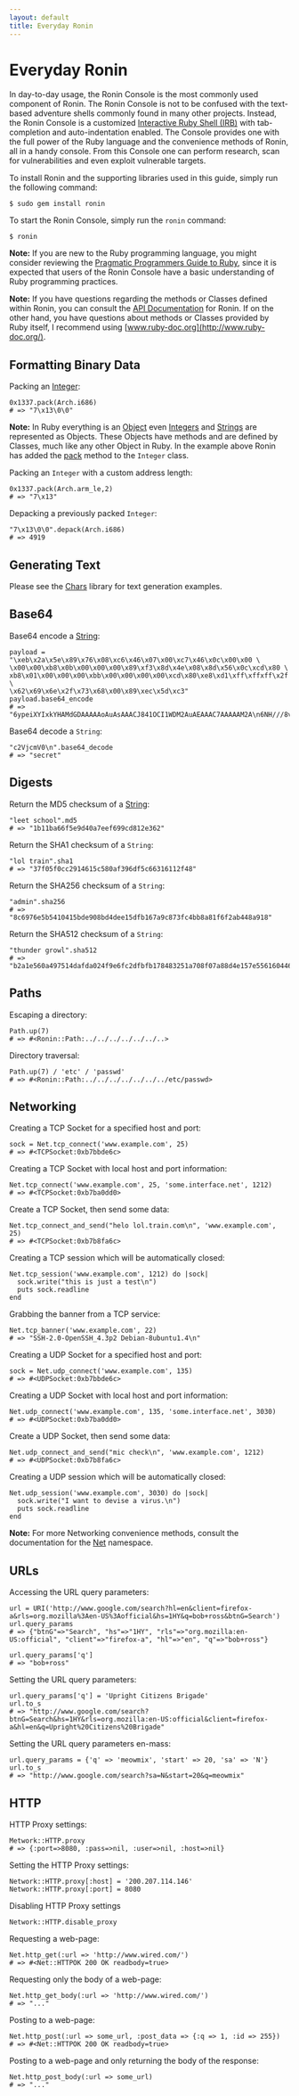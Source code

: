 ```yaml
---
layout: default
title: Everyday Ronin
---
```


Everyday Ronin
==============

In day-to-day usage, the Ronin Console is the most commonly used component
of Ronin. The Ronin Console is not to be confused with the text-based
adventure shells commonly found in many other projects. Instead, the Ronin
Console is a customized
[Interactive Ruby Shell (IRB)](http://en.wikipedia.org/wiki/Interactive_Ruby_Shell)
with tab-completion and auto-indentation enabled. The Console provides one
with the full power of the Ruby language and the convenience methods of
Ronin, all in a handy console. From this Console one can perform research,
scan for vulnerabilities and even exploit vulnerable targets.

To install Ronin and the supporting libraries used in this guide, simply
run the following command:

    $ sudo gem install ronin

To start the Ronin Console, simply run the `ronin` command:

    $ ronin

**Note:** If you are new to the Ruby programming language, you might
consider reviewing the
[Pragmatic Programmers Guide to Ruby](http://www.rubycentral.com/book/),
since it is expected that users of the Ronin Console have a basic
understanding of Ruby programming practices.

**Note:** If you have questions regarding the methods or Classes defined
within Ronin, you can consult the
[API Documentation](http://ronin.rubyforge.org/docs/ronin/)
for Ronin. If on the other hand, you have questions about methods or Classes
provided by Ruby itself, I recommend using
[www.ruby-doc.org](http://www.ruby-doc.org/).

Formatting Binary Data
----------------------

Packing an [Integer](http://www.ruby-doc.org/core/classes/Integer.html):

    0x1337.pack(Arch.i686)
    # => "7\x13\0\0"

**Note:** In Ruby everything is an [Object](http://www.ruby-doc.org/core/classes/Object.html)
even [Integers](http://www.ruby-doc.org/core/classes/Integer.html) and
[Strings](http://www.ruby-doc.org/core/classes/String.html)
are represented as Objects. These Objects have methods and are defined by
Classes, much like any other Object in Ruby. In the example above Ronin has
added the [pack](http://ronin.rubyforge.org/docs/ronin/Integer.html#pack-instance_method)
method to the `Integer` class.

Packing an `Integer` with a custom address length:

    0x1337.pack(Arch.arm_le,2)
    # => "7\x13"

Depacking a previously packed `Integer`:

    "7\x13\0\0".depack(Arch.i686)
    # => 4919

Generating Text
---------------

Please see the [Chars](http://chars.rubyforge.org/) library for text
generation examples.

Base64
------

Base64 encode a [String](http://www.ruby-doc.org/core/classes/String.html):

    payload = "\xeb\x2a\x5e\x89\x76\x08\xc6\x46\x07\x00\xc7\x46\x0c\x00\x00 \
    \x00\x00\xb8\x0b\x00\x00\x00\x89\xf3\x8d\x4e\x08\x8d\x56\x0c\xcd\x80 \
    xb8\x01\x00\x00\x00\xbb\x00\x00\x00\x00\xcd\x80\xe8\xd1\xff\xffxff\x2f \
    \x62\x69\x6e\x2f\x73\x68\x00\x89\xec\x5d\xc3"
    payload.base64_encode
    # => "6ypeiXYIxkYHAMdGDAAAAAoAuAsAAACJ841OCI1WDM2AuAEAAAC7AAAAAM2A\n6NH///8vYmluL3NoAInsXcM=\n"

Base64 decode a `String`:

    "c2VjcmV0\n".base64_decode
    # => "secret"

Digests
-------

Return the MD5 checksum of a [String](http://www.ruby-doc.org/core/classes/String.html):

    "leet school".md5
    # => "1b11ba66f5e9d40a7eef699cd812e362"

Return the SHA1 checksum of a `String`:

    "lol train".sha1
    # => "37f05f0cc2914615c580af396df5c66316112f48"

Return the SHA256 checksum of a `String`:

    "admin".sha256
    # => "8c6976e5b5410415bde908bd4dee15dfb167a9c873fc4bb8a81f6f2ab448a918"

Return the SHA512 checksum of a `String`:

    "thunder growl".sha512
    # => "b2a1e560a497514dafda024f9e6fc2dfbfb178483251a708f07a88d4e157e5561604460da313ebc88dde2814ae58a15ae4085d00efb6a825a62f5be3215f5cbf"

Paths
-----

Escaping a directory:

    Path.up(7)
    # => #<Ronin::Path:../../../../../../..>

Directory traversal:

    Path.up(7) / 'etc' / 'passwd'
    # => #<Ronin::Path:../../../../../../../etc/passwd>

Networking
----------

Creating a TCP Socket for a specified host and port:

    sock = Net.tcp_connect('www.example.com', 25)
    # => #<TCPSocket:0xb7bbde6c>

Creating a TCP Socket with local host and port information:

    Net.tcp_connect('www.example.com', 25, 'some.interface.net', 1212)
    # => #<TCPSocket:0xb7ba0dd0>

Create a TCP Socket, then send some data:

    Net.tcp_connect_and_send("helo lol.train.com\n", 'www.example.com', 25)
    # => #<TCPSocket:0xb7b8fa6c>

Creating a TCP session which will be automatically closed:

    Net.tcp_session('www.example.com', 1212) do |sock|
      sock.write("this is just a test\n")
      puts sock.readline
    end

Grabbing the banner from a TCP service:

    Net.tcp_banner('www.example.com', 22)
    # => "SSH-2.0-OpenSSH_4.3p2 Debian-8ubuntu1.4\n"

Creating a UDP Socket for a specified host and port:

    sock = Net.udp_connect('www.example.com', 135)
    # => #<UDPSocket:0xb7bbde6c>

Creating a UDP Socket with local host and port information:

    Net.udp_connect('www.example.com', 135, 'some.interface.net', 3030)
    # => #<UDPSocket:0xb7ba0dd0>

Create a UDP Socket, then send some data:

    Net.udp_connect_and_send("mic check\n", 'www.example.com', 1212)
    # => #<UDPSocket:0xb7b8fa6c>

Creating a UDP session which will be automatically closed:

    Net.udp_session('www.example.com', 3030) do |sock|
      sock.write("I want to devise a virus.\n")
      puts sock.readline
    end

**Note:** For more Networking convenience methods, consult the documentation
for the [Net](http://ronin.rubyforge.org/docs/ronin/Net.html) namespace.

URLs
----

Accessing the URL query parameters:

    url = URI('http://www.google.com/search?hl=en&client=firefox-a&rls=org.mozilla%3Aen-US%3Aofficial&hs=1HY&q=bob+ross&btnG=Search')
    url.query_params
    # => {"btnG"=>"Search", "hs"=>"1HY", "rls"=>"org.mozilla:en-US:official", "client"=>"firefox-a", "hl"=>"en", "q"=>"bob+ross"}

    url.query_params['q']
    # => "bob+ross"

Setting the URL query parameters:

    url.query_params['q'] = 'Upright Citizens Brigade'
    url.to_s
    # => "http://www.google.com/search?btnG=Search&hs=1HY&rls=org.mozilla:en-US:official&client=firefox-a&hl=en&q=Upright%20Citizens%20Brigade"

Setting the URL query parameters en-mass:

    url.query_params = {'q' => 'meowmix', 'start' => 20, 'sa' => 'N'}
    url.to_s
    # => "http://www.google.com/search?sa=N&start=20&q=meowmix"

HTTP
----

HTTP Proxy settings:

    Metwork::HTTP.proxy
    # => {:port=>8080, :pass=>nil, :user=>nil, :host=>nil}

Setting the HTTP Proxy settings:

    Network::HTTP.proxy[:host] = '200.207.114.146'
    Network::HTTP.proxy[:port] = 8080

Disabling HTTP Proxy settings

    Network::HTTP.disable_proxy

Requesting a web-page:

    Net.http_get(:url => 'http://www.wired.com/')
    # => #<Net::HTTPOK 200 OK readbody=true>

Requesting only the body of a web-page:

    Net.http_get_body(:url => 'http://www.wired.com/')
    # => "..."

Posting to a web-page:

    Net.http_post(:url => some_url, :post_data => {:q => 1, :id => 255})
    # => #<Net::HTTPOK 200 OK readbody=true>

Posting to a web-page and only returning the body of the response:

    Net.http_post_body(:url => some_url)
    # => "..."

